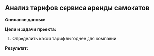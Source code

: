 ## Анализ тарифов сервиса аренды самокатов

**Описание данных:**

**Цели и задачи проекта:**
1. Определить какой тариф выгоднее для компании

**Результат:**
